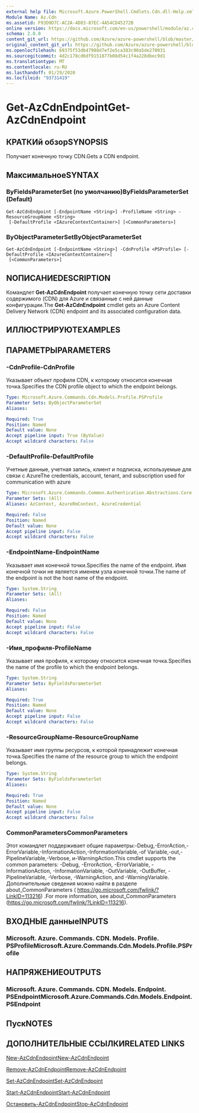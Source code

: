 ```yaml
---
external help file: Microsoft.Azure.PowerShell.Cmdlets.Cdn.dll-Help.xml
Module Name: Az.Cdn
ms.assetid: F93D9D7C-AC2A-4D83-87EC-4A54CD45272B
online version: https://docs.microsoft.com/en-us/powershell/module/az.cdn/get-azcdnendpoint
schema: 2.0.0
content_git_url: https://github.com/Azure/azure-powershell/blob/master/src/Cdn/Cdn/help/Get-AzCdnEndpoint.md
original_content_git_url: https://github.com/Azure/azure-powershell/blob/master/src/Cdn/Cdn/help/Get-AzCdnEndpoint.md
ms.openlocfilehash: 69375f53db47988d7ef2e5ca383c90a5de270931
ms.sourcegitcommit: 4d2c178cd6df9151877b08d54c1f4a228dbec9d1
ms.translationtype: MT
ms.contentlocale: ru-RU
ms.lasthandoff: 01/29/2020
ms.locfileid: "93731419"
---
```

# <span data-ttu-id="e0914-101">Get-AzCdnEndpoint</span><span class="sxs-lookup"><span data-stu-id="e0914-101">Get-AzCdnEndpoint</span></span>

## <span data-ttu-id="e0914-102">КРАТКИй обзор</span><span class="sxs-lookup"><span data-stu-id="e0914-102">SYNOPSIS</span></span>
<span data-ttu-id="e0914-103">Получает конечную точку CDN.</span><span class="sxs-lookup"><span data-stu-id="e0914-103">Gets a CDN endpoint.</span></span>

## <span data-ttu-id="e0914-104">Максимальное</span><span class="sxs-lookup"><span data-stu-id="e0914-104">SYNTAX</span></span>

### <span data-ttu-id="e0914-105">ByFieldsParameterSet (по умолчанию)</span><span class="sxs-lookup"><span data-stu-id="e0914-105">ByFieldsParameterSet (Default)</span></span>
```
Get-AzCdnEndpoint [-EndpointName <String>] -ProfileName <String> -ResourceGroupName <String>
 [-DefaultProfile <IAzureContextContainer>] [<CommonParameters>]
```

### <span data-ttu-id="e0914-106">ByObjectParameterSet</span><span class="sxs-lookup"><span data-stu-id="e0914-106">ByObjectParameterSet</span></span>
```
Get-AzCdnEndpoint [-EndpointName <String>] -CdnProfile <PSProfile> [-DefaultProfile <IAzureContextContainer>]
 [<CommonParameters>]
```

## <span data-ttu-id="e0914-107">NОПИСАНИЕ</span><span class="sxs-lookup"><span data-stu-id="e0914-107">DESCRIPTION</span></span>
<span data-ttu-id="e0914-108">Командлет **Get-AzCdnEndpoint** получает конечную точку сети доставки содержимого (CDN) для Azure и связанные с ней данные конфигурации.</span><span class="sxs-lookup"><span data-stu-id="e0914-108">The **Get-AzCdnEndpoint** cmdlet gets an Azure Content Delivery Network (CDN) endpoint and its associated configuration data.</span></span>

## <span data-ttu-id="e0914-109">ИЛЛЮСТРИРУЮТ</span><span class="sxs-lookup"><span data-stu-id="e0914-109">EXAMPLES</span></span>

## <span data-ttu-id="e0914-110">ПАРАМЕТРЫ</span><span class="sxs-lookup"><span data-stu-id="e0914-110">PARAMETERS</span></span>

### <span data-ttu-id="e0914-111">-CdnProfile</span><span class="sxs-lookup"><span data-stu-id="e0914-111">-CdnProfile</span></span>
<span data-ttu-id="e0914-112">Указывает объект профиля CDN, к которому относится конечная точка.</span><span class="sxs-lookup"><span data-stu-id="e0914-112">Specifies the CDN profile object to which the endpoint belongs.</span></span>

```yaml
Type: Microsoft.Azure.Commands.Cdn.Models.Profile.PSProfile
Parameter Sets: ByObjectParameterSet
Aliases:

Required: True
Position: Named
Default value: None
Accept pipeline input: True (ByValue)
Accept wildcard characters: False
```

### <span data-ttu-id="e0914-113">-DefaultProfile</span><span class="sxs-lookup"><span data-stu-id="e0914-113">-DefaultProfile</span></span>
<span data-ttu-id="e0914-114">Учетные данные, учетная запись, клиент и подписка, используемые для связи с Azure</span><span class="sxs-lookup"><span data-stu-id="e0914-114">The credentials, account, tenant, and subscription used for communication with azure</span></span>

```yaml
Type: Microsoft.Azure.Commands.Common.Authentication.Abstractions.Core.IAzureContextContainer
Parameter Sets: (All)
Aliases: AzContext, AzureRmContext, AzureCredential

Required: False
Position: Named
Default value: None
Accept pipeline input: False
Accept wildcard characters: False
```

### <span data-ttu-id="e0914-115">-EndpointName</span><span class="sxs-lookup"><span data-stu-id="e0914-115">-EndpointName</span></span>
<span data-ttu-id="e0914-116">Указывает имя конечной точки.</span><span class="sxs-lookup"><span data-stu-id="e0914-116">Specifies the name of the endpoint.</span></span>
<span data-ttu-id="e0914-117">Имя конечной точки не является именем узла конечной точки.</span><span class="sxs-lookup"><span data-stu-id="e0914-117">The name of the endpoint is not the host name of the endpoint.</span></span>

```yaml
Type: System.String
Parameter Sets: (All)
Aliases:

Required: False
Position: Named
Default value: None
Accept pipeline input: False
Accept wildcard characters: False
```

### <span data-ttu-id="e0914-118">-Имя_профиля</span><span class="sxs-lookup"><span data-stu-id="e0914-118">-ProfileName</span></span>
<span data-ttu-id="e0914-119">Указывает имя профиля, к которому относится конечная точка.</span><span class="sxs-lookup"><span data-stu-id="e0914-119">Specifies the name of the profile to which the endpoint belongs.</span></span>

```yaml
Type: System.String
Parameter Sets: ByFieldsParameterSet
Aliases:

Required: True
Position: Named
Default value: None
Accept pipeline input: False
Accept wildcard characters: False
```

### <span data-ttu-id="e0914-120">-ResourceGroupName</span><span class="sxs-lookup"><span data-stu-id="e0914-120">-ResourceGroupName</span></span>
<span data-ttu-id="e0914-121">Указывает имя группы ресурсов, к которой принадлежит конечная точка.</span><span class="sxs-lookup"><span data-stu-id="e0914-121">Specifies the name of the resource group to which the endpoint belongs.</span></span>

```yaml
Type: System.String
Parameter Sets: ByFieldsParameterSet
Aliases:

Required: True
Position: Named
Default value: None
Accept pipeline input: False
Accept wildcard characters: False
```

### <span data-ttu-id="e0914-122">CommonParameters</span><span class="sxs-lookup"><span data-stu-id="e0914-122">CommonParameters</span></span>
<span data-ttu-id="e0914-123">Этот командлет поддерживает общие параметры:-Debug,-ErrorAction,-ErrorVariable,-InformationAction,-InformationVariable,-of Variable,-out,-PipelineVariable,-Verbose, и-WarningAction.</span><span class="sxs-lookup"><span data-stu-id="e0914-123">This cmdlet supports the common parameters: -Debug, -ErrorAction, -ErrorVariable, -InformationAction, -InformationVariable, -OutVariable, -OutBuffer, -PipelineVariable, -Verbose, -WarningAction, and -WarningVariable.</span></span> <span data-ttu-id="e0914-124">Дополнительные сведения можно найти в разделе about_CommonParameters ( https://go.microsoft.com/fwlink/?LinkID=113216) .</span><span class="sxs-lookup"><span data-stu-id="e0914-124">For more information, see about_CommonParameters (https://go.microsoft.com/fwlink/?LinkID=113216).</span></span>

## <span data-ttu-id="e0914-125">ВХОДНЫЕ данные</span><span class="sxs-lookup"><span data-stu-id="e0914-125">INPUTS</span></span>

### <span data-ttu-id="e0914-126">Microsoft. Azure. Commands. CDN. Models. Profile. PSProfile</span><span class="sxs-lookup"><span data-stu-id="e0914-126">Microsoft.Azure.Commands.Cdn.Models.Profile.PSProfile</span></span>

## <span data-ttu-id="e0914-127">НАПРЯЖЕНИЕ</span><span class="sxs-lookup"><span data-stu-id="e0914-127">OUTPUTS</span></span>

### <span data-ttu-id="e0914-128">Microsoft. Azure. Commands. CDN. Models. Endpoint. PSEndpoint</span><span class="sxs-lookup"><span data-stu-id="e0914-128">Microsoft.Azure.Commands.Cdn.Models.Endpoint.PSEndpoint</span></span>

## <span data-ttu-id="e0914-129">Пуск</span><span class="sxs-lookup"><span data-stu-id="e0914-129">NOTES</span></span>

## <span data-ttu-id="e0914-130">ДОПОЛНИТЕЛЬНЫЕ ССЫЛКИ</span><span class="sxs-lookup"><span data-stu-id="e0914-130">RELATED LINKS</span></span>

[<span data-ttu-id="e0914-131">New-AzCdnEndpoint</span><span class="sxs-lookup"><span data-stu-id="e0914-131">New-AzCdnEndpoint</span></span>](./New-AzCdnEndpoint.md)

[<span data-ttu-id="e0914-132">Remove-AzCdnEndpoint</span><span class="sxs-lookup"><span data-stu-id="e0914-132">Remove-AzCdnEndpoint</span></span>](./Remove-AzCdnEndpoint.md)

[<span data-ttu-id="e0914-133">Set-AzCdnEndpoint</span><span class="sxs-lookup"><span data-stu-id="e0914-133">Set-AzCdnEndpoint</span></span>](./Set-AzCdnEndpoint.md)

[<span data-ttu-id="e0914-134">Start-AzCdnEndpoint</span><span class="sxs-lookup"><span data-stu-id="e0914-134">Start-AzCdnEndpoint</span></span>](./Start-AzCdnEndpoint.md)

[<span data-ttu-id="e0914-135">Остановить-AzCdnEndpoint</span><span class="sxs-lookup"><span data-stu-id="e0914-135">Stop-AzCdnEndpoint</span></span>](./Stop-AzCdnEndpoint.md)



